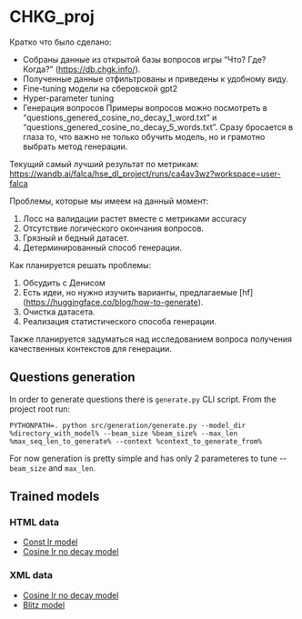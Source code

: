# CHKG_proj

Кратко что было сделано:
* Собраны данные из открытой базы вопросов игры “Что? Где? Когда?” (https://db.chgk.info/).
* Полученные данные отфильтрованы и приведены к удобному виду.
* Fine-tuning модели на сберовской gpt2
* Hyper-parameter tuning
* Генерация вопросов
Примеры вопросов можно посмотреть в “questions_genered_cosine_no_decay_1_word.txt” и “questions_genered_cosine_no_decay_5_words.txt”. Сразу бросается в глаза то, что важно не только обучить модель, но и грамотно выбрать метод генерации.

Текущий самый лучший результат по метрикам:
https://wandb.ai/falca/hse_dl_project/runs/ca4av3wz?workspace=user-falca

Проблемы, которые мы имеем на данный момент: 
1. Лосс на валидации растет вместе с метриками accuracy
2. Отсутствие логического окончания вопросов.
3. Грязный и бедный датасет.
4. Детерминированный способ генерации.

Как планируется решать проблемы:
1. Обсудить с Денисом
2. Есть идеи, но нужно изучить варианты, предлагаемые [hf] (https://huggingface.co/blog/how-to-generate).
3. Очистка датасета.
4. Реализация статистического способа генерации.

Также планируется задуматься над исследованием вопроса получения качественных контекстов для генерации. 


## Questions generation
In order to generate questions there is `generate.py` CLI script. From the project root run:
```
PYTHONPATH=. python src/generation/generate.py --model_dir %directory_with_model% --beam_size %beam_size% --max_len %max_seq_len_to_generate% --context %context_to_generate_from%
```
For now generation is pretty simple and has only 2 parameteres to tune -- `beam_size` and `max_len`.

## Trained models
### HTML data
* [Const lr model](https://hse-dl-models.s3.eu-central-1.amazonaws.com/model_const.tar.gz)
* [Cosine lr no decay model](https://hse-dl-models.s3.eu-central-1.amazonaws.com/cosine_no_decay.tar.gz)

### XML data
* [Cosine lr no decay model](https://hse-dl-models.s3.eu-central-1.amazonaws.com/new_data.tar.gz)
* [Blitz model](https://hse-dl-models.s3.eu-central-1.amazonaws.com/blitz_model.tar.gz)

